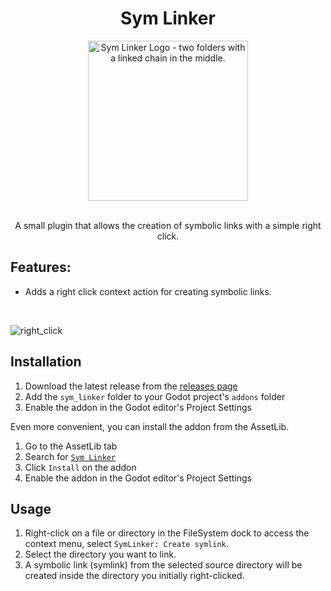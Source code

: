 <div align="center">

# Sym Linker

<img alt="Sym Linker Logo - two folders with a linked chain in the middle." src="https://github.com/KANAjetzt/sym_linker/blob/main/icon.png" width="256" />

<br />
<br />

A small plugin that allows the creation of symbolic links with a simple right click.

</div>

## Features:

- Adds a right click context action for creating symbolic links. <br/>
<br/>

![right_click](https://github.com/user-attachments/assets/d1edb7af-c834-4b5a-a18e-200c6c9da8a6)

## Installation

1. Download the latest release from the [releases page](https://github.com/KANAjetzt/sym_linker/releases)
1. Add the `sym_linker` folder to your Godot project's `addons` folder
1. Enable the addon in the Godot editor's Project Settings

Even more convenient, you can install the addon from the AssetLib.

1. Go to the AssetLib tab
1. Search for [`Sym Linker`](https://godotengine.org/asset-library/asset?filter=Sym+Linker&category=&godot_version=&cost=&sort=updated)
1. Click `Install` on the addon
1. Enable the addon in the Godot editor's Project Settings

## Usage

1. Right-click on a file or directory in the FileSystem dock to access the context menu, select `SymLinker: Create symlink`.
1. Select the directory you want to link.
1. A symbolic link (symlink) from the selected source directory will be created inside the directory you initially right-clicked.

